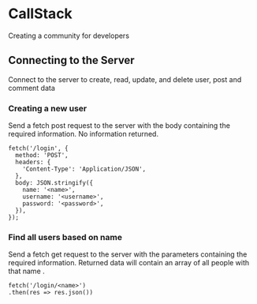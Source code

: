 # CallStack
Creating a community for developers

## Connecting to the Server
Connect to the server to create, read, update, and delete user, post and comment data

### Creating a new user
Send a fetch post request to the server with the body containing the required information. No information returned.

```
fetch('/login', {
  method: 'POST',
  headers: {
    'Content-Type': 'Application/JSON',
  },
  body: JSON.stringify({
    name: '<name>',
    username: '<username>',
    password: '<password>',
  }),
});
```

### Find all users based on name
Send a fetch get request to the server with the parameters containing the required information. Returned data will contain an array of all people with that name .

```
fetch('/login/<name>')
.then(res => res.json())
```